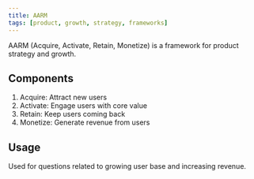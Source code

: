 ```yaml
---
title: AARM
tags: [product, growth, strategy, frameworks]
---
```


AARM (Acquire, Activate, Retain, Monetize) is a framework for product strategy and growth.

## Components

1. Acquire: Attract new users
2. Activate: Engage users with core value
3. Retain: Keep users coming back
4. Monetize: Generate revenue from users

## Usage

Used for questions related to growing user base and increasing revenue.
